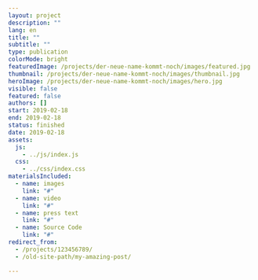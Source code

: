 ```yaml
---
layout: project
description: ""
lang: en
title: ""
subtitle: ""
type: publication
colorMode: bright
featuredImage: /projects/der-neue-name-kommt-noch/images/featured.jpg
thumbnail: /projects/der-neue-name-kommt-noch/images/thumbnail.jpg
heroImage: /projects/der-neue-name-kommt-noch/images/hero.jpg
visible: false
featured: false
authors: []
start: 2019-02-18
end: 2019-02-18
status: finished
date: 2019-02-18
assets:
  js:
    - ../js/index.js
  css:
    - ../css/index.css
materialsIncluded:
  - name: images
    link: "#"
  - name: video
    link: "#"
  - name: press text
    link: "#"
  - name: Source Code
    link: "#"
redirect_from:
  - /projects/123456789/
  - /old-site-path/my-amazing-post/

---
```

